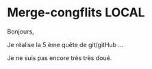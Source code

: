# Merge-congflits LOCAL

Bonjours, 

Je réalise la 5 ème quête de git/gitHub ...

Je ne suis pas encore très très doué. 

